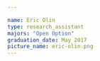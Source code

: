 ```yaml
---

name: Eric Olin
type: research_assistant
majors: "Open Option"
graduation_date: May 2017
picture_name: eric-olin.png
---
```

    
    
